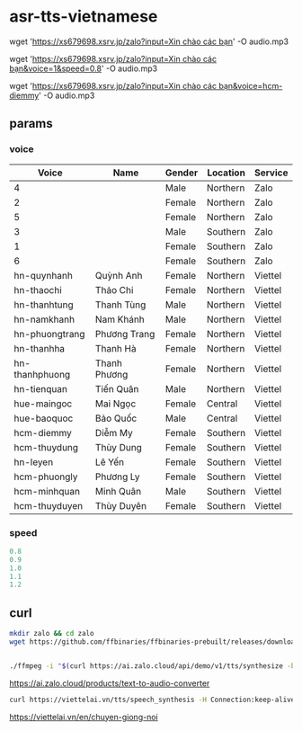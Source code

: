 # asr-tts-vietnamese

wget '[https://xs679698.xsrv.jp/zalo?input=Xin chào các bạn](<https://xs679698.xsrv.jp/zalo?input=Xin chào các bạn>)' -O audio.mp3

wget '[https://xs679698.xsrv.jp/zalo?input=Xin chào các bạn&voice=1&speed=0.8](<https://xs679698.xsrv.jp/zalo?input=Xin chào các bạn&voice=1&speed=0.8>)' -O audio.mp3

wget '[https://xs679698.xsrv.jp/zalo?input=Xin chào các bạn&voice=hcm-diemmy](<https://xs679698.xsrv.jp/zalo?input=Xin chào các bạn&voice=hcm-diemmy>)' -O audio.mp3

## params

### voice

| Voice          | Name         | Gender | Location | Service |
| -------------- | ------------ | ------ | -------- | ------- |
|              4 |              | Male   | Northern | Zalo    |
|              2 |              | Female | Northern | Zalo    |
|              5 |              | Female | Northern | Zalo    |
|              3 |              | Male   | Southern | Zalo    |
|              1 |              | Female | Southern | Zalo    |
|              6 |              | Female | Southern | Zalo    |
|    hn-quynhanh | Quỳnh Anh    | Female | Northern | Viettel |
|     hn-thaochi | Thảo Chi     | Female | Northern | Viettel |
|   hn-thanhtung | Thanh Tùng   | Male   | Northern | Viettel |
|    hn-namkhanh | Nam Khánh    | Male   | Northern | Viettel |
| hn-phuongtrang | Phương Trang | Female | Northern | Viettel |
|     hn-thanhha | Thanh Hà     | Female | Northern | Viettel |
| hn-thanhphuong | Thanh Phương | Female | Northern | Viettel |
|    hn-tienquan | Tiến Quân    | Male   | Northern | Viettel |
|    hue-maingoc | Mai Ngọc     | Female | Central  | Viettel |
|    hue-baoquoc | Bảo Quốc     | Male   | Central  | Viettel |
|     hcm-diemmy | Diễm My      | Female | Southern | Viettel |
|   hcm-thuydung | Thùy Dung    | Female | Southern | Viettel |
|       hn-leyen | Lê Yến       | Female | Southern | Viettel |
|   hcm-phuongly | Phương Ly    | Female | Southern | Viettel |
|   hcm-minhquan | Minh Quân    | Male   | Southern | Viettel |
|  hcm-thuyduyen | Thùy Duyên   | Female | Southern | Viettel |


### speed

```yaml
0.8
0.9
1.0
1.1
1.2
```

## curl

```bash
mkdir zalo && cd zalo
wget https://github.com/ffbinaries/ffbinaries-prebuilt/releases/download/v6.1/ffmpeg-6.1-linux-64.zip && unzip ffmpeg-6.1-linux-64.zip


./ffmpeg -i "$(curl https://ai.zalo.cloud/api/demo/v1/tts/synthesize -b zai_did=8k9uAj3FNiTevcSSryzXoYYo64d0o6V3AB4PHJ8q -H origin:https://ai.zalo.cloud -H referer:https://ai.zalo.cloud/products/text-to-audio-converter --data 'input=Xin+chào+bạn&speaker_id=6&speed=0.9&dict_id=0&quality=0' | jq -r .data.url)" output.mp3
```

https://ai.zalo.cloud/products/text-to-audio-converter

```bash
curl https://viettelai.vn/tts/speech_synthesis -H Connection:keep-alive -H Content-Type:application/json --data '{"speed":1,"voice":"hcm-diemmy","text":"Xin chào bạn","tts_return_option":3,"without_filter":false}' -o output.mp3
```

https://viettelai.vn/en/chuyen-giong-noi
